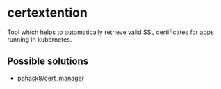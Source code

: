 # certextention

Tool which helps to automatically retrieve valid SSL certificates for apps running in kubernetes.

## Possible solutions

* [pahask8/cert_manager](https://github.com/pahask8/cert_manager)
